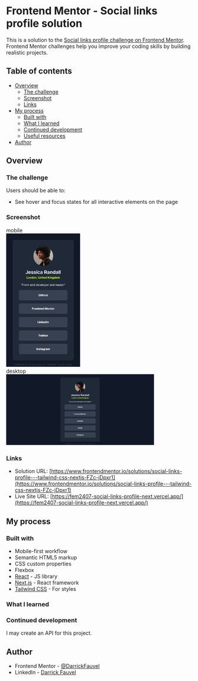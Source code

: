 # Frontend Mentor - Social links profile solution

This is a solution to the [Social links profile challenge on Frontend Mentor](https://www.frontendmentor.io/challenges/social-links-profile-UG32l9m6dQ). Frontend Mentor challenges help you improve your coding skills by building realistic projects.

## Table of contents

- [Overview](#overview)
  - [The challenge](#the-challenge)
  - [Screenshot](#screenshot)
  - [Links](#links)
- [My process](#my-process)
  - [Built with](#built-with)
  - [What I learned](#what-i-learned)
  - [Continued development](#continued-development)
  - [Useful resources](#useful-resources)
- [Author](#author)

## Overview

### The challenge

Users should be able to:

- See hover and focus states for all interactive elements on the page

### Screenshot

mobile<br>
<img src="https://github.com/DarrickFauvel/fem2407-social-links-profile-next/blob/main/screenshot-mobile.png?raw=true" width="200" />
<br>
desktop<br>
<img src="https://github.com/DarrickFauvel/fem2407-social-links-profile-next/blob/main/screenshot-desktop.png?raw=true" width="400" />

### Links

- Solution URL: [https://www.frontendmentor.io/solutions/social-links-profile---tailwind-css-nextjs-FZc-jDpxr1](https://www.frontendmentor.io/solutions/social-links-profile---tailwind-css-nextjs-FZc-jDpxr1)
- Live Site URL: [https://fem2407-social-links-profile-next.vercel.app/](https://fem2407-social-links-profile-next.vercel.app/)

## My process

### Built with

- Mobile-first workflow
- Semantic HTML5 markup
- CSS custom properties
- Flexbox
- [React](https://reactjs.org/) - JS library
- [Next.js](https://nextjs.org/) - React framework
- [Tailwind CSS](https://tailwindcss.com/) - For styles

### What I learned

### Continued development

I may create an API for this project.

## Author

- Frontend Mentor - [@DarrickFauvel](https://www.frontendmentor.io/profile/DarrickFauvel)
- LinkedIn - [Darrick Fauvel](https://www.linkedin.com/in/darrickfauvel/)
